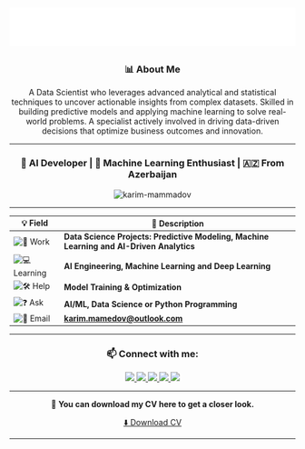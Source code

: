 <div align="center">

<h1 align="center"><img src="./bannerr.svg" alt="Hi , I'm Karim" /></h1>


<h3 align="center">📊 About Me</h3>

<p align="center">
A Data Scientist who leverages advanced analytical and statistical techniques to uncover actionable insights from complex datasets. Skilled in building predictive models and applying machine learning to solve real-world problems. A specialist actively involved in driving data-driven decisions that optimize business outcomes and innovation.
</p>

---

<h3 align="center">🚀 AI Developer | 🧠 Machine Learning Enthusiast | 🇦🇿 From Azerbaijan</h3>

<p align="center">
  <img src="https://komarev.com/ghpvc/?username=karim-mammadov&label=Profile%20Views&color=0e75b6&style=flat" alt="karim-mammadov" />
</p>

---

| 💡 Field | 💬 Description |
| -------- | --------------- |
| ![🔧 Work](https://img.shields.io/badge/-Work-00bcd4?style=for-the-badge&logo=github) | **Data Science Projects: Predictive Modeling, Machine Learning and AI-Driven Analytics** |
| ![💻 Learning](https://img.shields.io/badge/-Learning-673ab7?style=for-the-badge&logo=python&logoColor=white) | **AI Engineering, Machine Learning and Deep Learning** |
| ![🛠 Help](https://img.shields.io/badge/-Help-f44336?style=for-the-badge&logo=opsgenie&logoColor=white) | **Model Training & Optimization** |
| ![❓ Ask](https://img.shields.io/badge/-Ask-4caf50?style=for-the-badge&logo=stackoverflow&logoColor=white) | **AI/ML, Data Science or Python Programming** |
| ![📧 Email](https://img.shields.io/badge/-Email-607d8b?style=for-the-badge&logo=gmail&logoColor=white) | **[karim.mamedov@outlook.com](mailto:karim.mamedov@outlook.com)** |


---

<h3 align="center">📫 Connect with me:</h3>
<p align="center">
  <!-- LinkedIn -->
  <a href="https://www.linkedin.com/in/karim-mamedov/" target="_blank">
    <img src="https://img.shields.io/badge/LinkedIn-0077B5?logo=linkedin&logoColor=white" />
  </a>
  
  <!-- Kaggle -->
  <a href="https://www.kaggle.com/karimmammadov1" target="_blank">
    <img src="https://img.shields.io/badge/Kaggle-20BEFF?logo=kaggle&logoColor=white" />
  </a>
  
  <!-- Hugging Face -->
  <a href="https://huggingface.co/mammadovkarimN1" target="_blank">
    <img src="https://img.shields.io/badge/Hugging%20Face-FFD21E?logo=huggingface&logoColor=black" />
  </a>
  
  <!-- Instagram -->
  <a href="https://www.instagram.com/mamedoov.k/" target="_blank">
    <img src="https://img.shields.io/badge/Instagram-E4405F?logo=instagram&logoColor=white" />
  </a>
  
  <!-- Email -->
  <a href="mailto:karimmammadov.ai@gmail.com">
    <img src="https://img.shields.io/badge/Email-D14836?logo=gmail&logoColor=white" />
  </a>
</p>

---


📄 **You can download my CV here to get a closer look.** 

[⬇️ Download CV](https://github.com/karim-mammadov/karim-mammadov/blob/main/CV_mammadov_karim.pdf.pdf)


---


</div>
